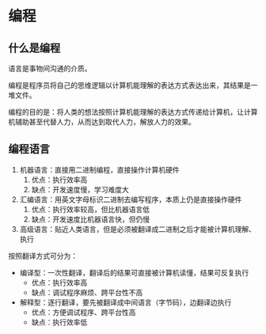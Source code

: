 # 编程

## 什么是编程

语言是事物间沟通的介质。

编程是程序员将自己的思维逻辑以计算机能理解的表达方式表达出来，其结果是一堆文件。

编程的目的是：将人类的想法按照计算机能理解的表达方式传递给计算机，让计算机辅助甚至代替人力，从而达到取代人力，解放人力的效果。

## 编程语言

1. 机器语言：直接用二进制编程，直接操作计算机硬件
   1. 优点：执行效率高
   2. 缺点：开发速度慢，学习难度大
2. 汇编语言：用英文字母标识二进制去编写程序，本质上仍是直接操作硬件
   1. 优点：执行效率较高，但比机器语言低
   2. 缺点：开发速度比机器语言快，但仍慢
3. 高级语言：贴近人类语言，但是必须被翻译成二进制之后才能被计算机理解、执行

按照翻译方式可分为：

- 编译型：一次性翻译，翻译后的结果可直接被计算机读懂，结果可反复执行
  - 优点：执行效率高
  - 缺点：调试程序麻烦、跨平台性不高
- 解释型：逐行翻译，要先被翻译成中间语言（字节码），边翻译边执行
  - 优点：方便调试程序、跨平台性高
  - 缺点：执行效率低